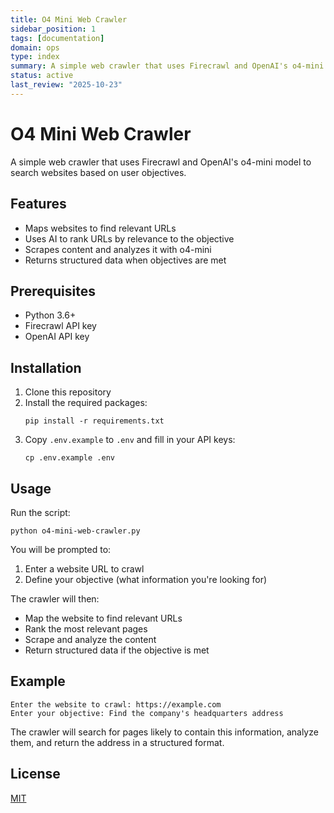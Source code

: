 ```yaml
---
title: O4 Mini Web Crawler
sidebar_position: 1
tags: [documentation]
domain: ops
type: index
summary: A simple web crawler that uses Firecrawl and OpenAI's o4-mini model to search websites based on user objectives.
status: active
last_review: "2025-10-23"
---
```


# O4 Mini Web Crawler

A simple web crawler that uses Firecrawl and OpenAI's o4-mini model to search websites based on user objectives.

## Features

- Maps websites to find relevant URLs
- Uses AI to rank URLs by relevance to the objective
- Scrapes content and analyzes it with o4-mini
- Returns structured data when objectives are met

## Prerequisites

- Python 3.6+
- Firecrawl API key
- OpenAI API key

## Installation

1. Clone this repository
2. Install the required packages:
   ```
   pip install -r requirements.txt
   ```
3. Copy `.env.example` to `.env` and fill in your API keys:
   ```
   cp .env.example .env
   ```

## Usage

Run the script:

```
python o4-mini-web-crawler.py
```

You will be prompted to:

1. Enter a website URL to crawl
2. Define your objective (what information you're looking for)

The crawler will then:

- Map the website to find relevant URLs
- Rank the most relevant pages
- Scrape and analyze the content
- Return structured data if the objective is met

## Example

```
Enter the website to crawl: https://example.com
Enter your objective: Find the company's headquarters address
```

The crawler will search for pages likely to contain this information, analyze them, and return the address in a structured format.

## License

[MIT](LICENSE)

